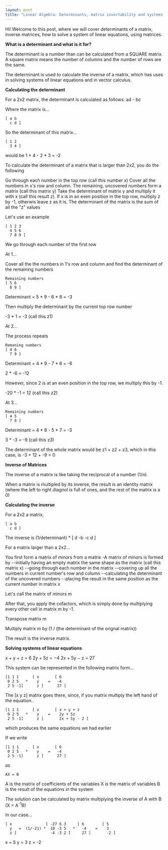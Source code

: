 ```yaml
---
layout: post
title: "Linear Algebra: Determinants, matrix invertability and systems of linear equations"
---
```


Hi! Welcome to this post, where we will cover determinants of a matrix, inverse matrices, how to solve a system of linear equations, using matrices. 

**What is a determinant and what is it for?**

The determinant is a number than can be calculated from a SQUARE matrix. A square matrix means the number of columns and the number of rows are the same.

The determinant is used to calculate the inverse of a matrix, which has uses in solving systems of linear equations and in vector calculus.

**Calculating the determinant**

For a 2x2 matrix, the determinant is calculated as follows: ad - bc

Where the matrix is...

```
[ a b 
  c d ]
```

So the determinant of this matrix...

```
[ 1 2
  3 4 ]
```

would be 1 * 4 - 2 * 3 = -2

To calculate the determinant of a matrix that is larger than 2x2, you do the following

Go through each number in the top row (call this number x)
Cover all the numbers in x's row and column. The remaining, uncovered numbers form a matrix (call this matrix y)
Take the determinant of matrix y and multiply it with x (call this result z).
If x is in an even position in the top row, multiply z by -1, otherwis leave z as it is.
The determinant of the matrix is the sum of all the "z" values 

Let's use an example

```
[ 1 2 3 
  4 5 6
  7 8 9 ]
```

We go through each number of the first row

At 1...

Cover all the the numbers in 1's row and column and find the determinant of the remaining numbers

```
Remaining numbers
[ 5 6
  8 9 ]
```

Determinant = 5 * 9 - 6 * 8 = -3


Then multiply the determinant by the current top row number 

-3 * 1 = -3 (call this z1)


At 2...

The process repeats

```
Remaning numbers
[ 4 6 
  7 9 ]
```

Determinant = 4 * 9 - 7 * 6 = -6

2 * -6 = -12

However, since 2 is at an even position in the top row, we multiply this by -1.

-20 * -1 = 12 (call this z2)

At 3...

```
Remaining numbers
[ 4 5
  7 8 ]
```

Determinant = 4 * 8 - 5 * 7 = -3

3 * -3 = -9 (call this z3)


The determinant of the whole matrix would be z1 + z2 + z3, which in this case, is -3 + 12 + -9 = 0

**Inverse of Matrices**

The inverse of a matrix is like taking the reciprocal of a number (1/n).

When a matrix is multipled by its inverse, the result is an identity matrix (where the left to right diagnol is full of ones, and the rest of the matrix is a 0)

**Calculating the inverse**

For a 2x2 a matrix,

```
[ a b 
  c d ]
```

The inverse is (1/determinant) * [ d -b 
                                  -c  d ]

For a matrix larger than a 2x2...

You first form a matrix of minors from a matrix
-A matrix of minors is formed by 
--initially having an empty matrix the same shape as the matrix (call this matrix x)
--going through each number in the matrix 
--covering up all the numbers in current number's row and column
--calculating the determinant of the uncovered numbers
--placing the result in the same position as the current number in matrix x

Let's call the matrix of minors m

After that, you apply the cofactors, which is simply done by multiplying every other cell in matrix m by -1.

Transpose matrix m 

Multiply matrix m by (1 / (the determinant of the orignal matrix))

The result is the inverse matrix.

**Solving systems of linear equations**

x	+	y	+	z	=	6
2y + 5z =	−4
2x + 5y	−	z	=	27

This system can be represented in the following matrix form...

```
[1 1 1      [ x       [ 6 
 0 2 5   *    y    =   -4
 2 5 -1]      z ]      27 ]
```

The [x y z] matrix goes there, since, if you matrix multiply the left hand of the equation..

```
[1 1 1      [ x       [ x + y + z
 0 2 5   *    y    =    2y + 5z
 2 5 -1]      z ]       2x + 5y - 2 ]
```

which produces the same equations we had earlier


If we write

```
[1 1 1      [ x       [ 6 
 0 2 5   *    y    =   -4
 2 5 -1]      z ]      27 ]
```

as 

```
AX = B
```

A is the matrix of coefficients of the variables
X is the matrix of variables
B is the result of the equations in the system

The solution can be calculated by matrix multiplying the inverse of A with B (X = A<sup>-1</sup>B)

In our case...

```
[ x               [ -27 6 3     [ 6        [ 5 
  y   =  (1/-21) *  10 -3 5   *   -4    =    3 
  z ]               -4 -3 2 ]     27 ]       -2 ]
```

x = 5
y = 3
z = -2
